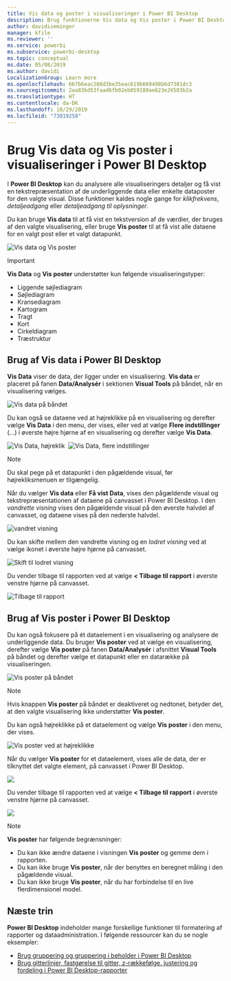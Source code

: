 ```yaml
---
title: Vis data og poster i visualiseringer i Power BI Desktop
description: Brug funktionerne Vis data og Vis poster i Power BI Desktop til at analysere oplysninger
author: davidiseminger
manager: kfile
ms.reviewer: ''
ms.service: powerbi
ms.subservice: powerbi-desktop
ms.topic: conceptual
ms.date: 05/08/2019
ms.author: davidi
LocalizationGroup: Learn more
ms.openlocfilehash: 667b6eac288d3be35eac619b669498b6d7381dc3
ms.sourcegitcommit: 2aa83bd53faad6fb02eb059188ae623e26503b2a
ms.translationtype: HT
ms.contentlocale: da-DK
ms.lasthandoff: 10/29/2019
ms.locfileid: "73019258"
---
```

# <a name="use-see-data-and-see-records-in-power-bi-desktop"></a>Brug Vis data og Vis poster i visualiseringer i Power BI Desktop
I **Power BI Desktop** kan du analysere alle visualiseringers detaljer og få vist en tekstrepræsentation af de underliggende data eller enkelte dataposter for den valgte visual. Disse funktioner kaldes nogle gange for *klikfrekvens*, *detaljeadgang* eller *detaljeadgang til oplysninger*.

Du kan bruge **Vis data** til at få vist en tekstversion af de værdier, der bruges af den valgte visualisering, eller bruge **Vis poster** til at få vist alle dataene for en valgt post eller et valgt datapunkt. 

![Vis data og Vis poster](media/desktop-see-data-see-records/see-data-record.png)

>[!IMPORTANT]
>**Vis Data** og **Vis poster** understøtter kun følgende visualiseringstyper:
>  - Liggende søjlediagram
>  - Søjlediagram
>  - Kransediagram
>  - Kartogram
>  - Tragt
>  - Kort
>  - Cirkeldiagram
>  - Træstruktur

## <a name="use-see-data-in-power-bi-desktop"></a>Brug af Vis data i Power BI Desktop

**Vis Data** viser de data, der ligger under en visualisering. **Vis data** er placeret på fanen **Data/Analysér** i sektionen **Visual Tools** på båndet, når en visualisering vælges.

![Vis data på båndet](media/desktop-see-data-see-records/see-data1.png)

Du kan også se dataene ved at højreklikke på en visualisering og derefter vælge **Vis Data** i den menu, der vises, eller ved at vælge **Flere indstillinger** (...) i øverste højre hjørne af en visualisering og derefter vælge **Vis Data**.

![Vis Data, højreklik](media/desktop-see-data-see-records/see-data2.png)&nbsp;&nbsp;![Vis Data, flere indstillinger](media/desktop-see-data-see-records/see-data3.png)

> [!NOTE]
> Du skal pege på et datapunkt i den pågældende visual, før højrekliksmenuen er tilgængelig.

Når du vælger **Vis data** eller **Få vist Data**, vises den pågældende visual og tekstrepræsentationen af dataene på canvasset i Power BI Desktop. I den *vandrette visning* vises den pågældende visual på den øverste halvdel af canvasset, og dataene vises på den nederste halvdel. 

![vandret visning](media/desktop-see-data-see-records/see-data4a.png)

Du kan skifte mellem den vandrette visning og en *lodret visning* ved at vælge ikonet i øverste højre hjørne på canvasset.

![Skift til lodret visning](media/desktop-see-data-see-records/see-data4.png)

Du vender tilbage til rapporten ved at vælge **< Tilbage til rapport** i øverste venstre hjørne på canvasset.

![Tilbage til rapport](media/desktop-see-data-see-records/see-data5.png)

## <a name="use-see-records-in-power-bi-desktop"></a>Brug af Vis poster i Power BI Desktop

Du kan også fokusere på ét dataelement i en visualisering og analysere de underliggende data. Du bruger **Vis poster** ved at vælge en visualisering, derefter vælge **Vis poster** på fanen **Data/Analysér** i afsnittet **Visual Tools** på båndet og derefter vælge et datapunkt eller en datarække på visualiseringen. 

![Vis poster på båndet](media/desktop-see-data-see-records/see-record1.png)

> [!NOTE]
> Hvis knappen **Vis poster** på båndet er deaktiveret og nedtonet, betyder det, at den valgte visualisering ikke understøtter **Vis poster**.

Du kan også højreklikke på et dataelement og vælge **Vis poster** i den menu, der vises.

![Vis poster ved at højreklikke](media/desktop-see-data-see-records/see-record2.png)

Når du vælger **Vis poster** for et dataelement, vises alle de data, der er tilknyttet det valgte element, på canvasset i Power BI Desktop. 

![](media/desktop-see-data-see-records/see-record3.png)

Du vender tilbage til rapporten ved at vælge **< Tilbage til rapport** i øverste venstre hjørne på canvasset.

![](media/desktop-see-data-see-records/see-record4.png)

> [!NOTE]
>**Vis poster** har følgende begrænsninger:
> - Du kan ikke ændre dataene i visningen **Vis poster** og gemme dem i rapporten.
> - Du kan ikke bruge **Vis poster**, når der benyttes en beregnet måling i den pågældende visual.
> - Du kan ikke bruge **Vis poster**, når du har forbindelse til en live flerdimensionel model.

## <a name="next-steps"></a>Næste trin
**Power BI Desktop** indeholder mange forskellige funktioner til formatering af rapporter og dataadministration. I følgende ressourcer kan du se nogle eksempler:

* [Brug gruppering og gruppering i beholder i Power BI Desktop](desktop-grouping-and-binning.md)
* [Brug gitterlinjer, fastgørelse til gitter, z-rækkefølge, justering og fordeling i Power BI Desktop-rapporter](desktop-gridlines-snap-to-grid.md)

